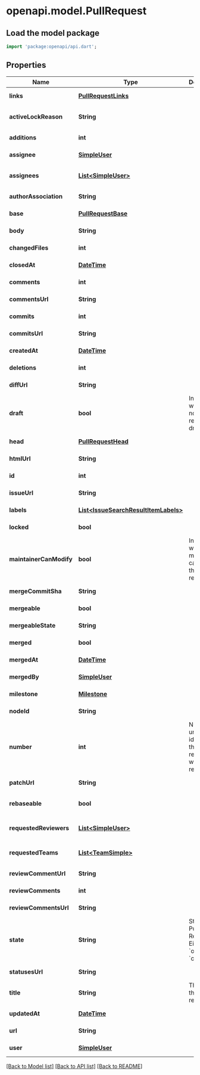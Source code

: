 # openapi.model.PullRequest

## Load the model package
```dart
import 'package:openapi/api.dart';
```

## Properties
Name | Type | Description | Notes
------------ | ------------- | ------------- | -------------
**links** | [**PullRequestLinks**](PullRequestLinks.md) |  | [default to null]
**activeLockReason** | **String** |  | [optional] [default to null]
**additions** | **int** |  | [default to null]
**assignee** | [**SimpleUser**](SimpleUser.md) |  | [default to null]
**assignees** | [**List&lt;SimpleUser&gt;**](SimpleUser.md) |  | [optional] [default to []]
**authorAssociation** | **String** |  | [default to null]
**base** | [**PullRequestBase**](PullRequestBase.md) |  | [default to null]
**body** | **String** |  | [default to null]
**changedFiles** | **int** |  | [default to null]
**closedAt** | [**DateTime**](DateTime.md) |  | [default to null]
**comments** | **int** |  | [default to null]
**commentsUrl** | **String** |  | [default to null]
**commits** | **int** |  | [default to null]
**commitsUrl** | **String** |  | [default to null]
**createdAt** | [**DateTime**](DateTime.md) |  | [default to null]
**deletions** | **int** |  | [default to null]
**diffUrl** | **String** |  | [default to null]
**draft** | **bool** | Indicates whether or not the pull request is a draft. | [optional] [default to null]
**head** | [**PullRequestHead**](PullRequestHead.md) |  | [default to null]
**htmlUrl** | **String** |  | [default to null]
**id** | **int** |  | [default to null]
**issueUrl** | **String** |  | [default to null]
**labels** | [**List&lt;IssueSearchResultItemLabels&gt;**](IssueSearchResultItemLabels.md) |  | [default to []]
**locked** | **bool** |  | [default to null]
**maintainerCanModify** | **bool** | Indicates whether maintainers can modify the pull request. | [default to null]
**mergeCommitSha** | **String** |  | [default to null]
**mergeable** | **bool** |  | [default to null]
**mergeableState** | **String** |  | [default to null]
**merged** | **bool** |  | [default to null]
**mergedAt** | [**DateTime**](DateTime.md) |  | [default to null]
**mergedBy** | [**SimpleUser**](SimpleUser.md) |  | [default to null]
**milestone** | [**Milestone**](Milestone.md) |  | [default to null]
**nodeId** | **String** |  | [default to null]
**number** | **int** | Number uniquely identifying the pull request within its repository. | [default to null]
**patchUrl** | **String** |  | [default to null]
**rebaseable** | **bool** |  | [optional] [default to null]
**requestedReviewers** | [**List&lt;SimpleUser&gt;**](SimpleUser.md) |  | [optional] [default to []]
**requestedTeams** | [**List&lt;TeamSimple&gt;**](TeamSimple.md) |  | [optional] [default to []]
**reviewCommentUrl** | **String** |  | [default to null]
**reviewComments** | **int** |  | [default to null]
**reviewCommentsUrl** | **String** |  | [default to null]
**state** | **String** | State of this Pull Request. Either &#x60;open&#x60; or &#x60;closed&#x60;. | [default to null]
**statusesUrl** | **String** |  | [default to null]
**title** | **String** | The title of the pull request. | [default to null]
**updatedAt** | [**DateTime**](DateTime.md) |  | [default to null]
**url** | **String** |  | [default to null]
**user** | [**SimpleUser**](SimpleUser.md) |  | [default to null]

[[Back to Model list]](../README.md#documentation-for-models) [[Back to API list]](../README.md#documentation-for-api-endpoints) [[Back to README]](../README.md)



